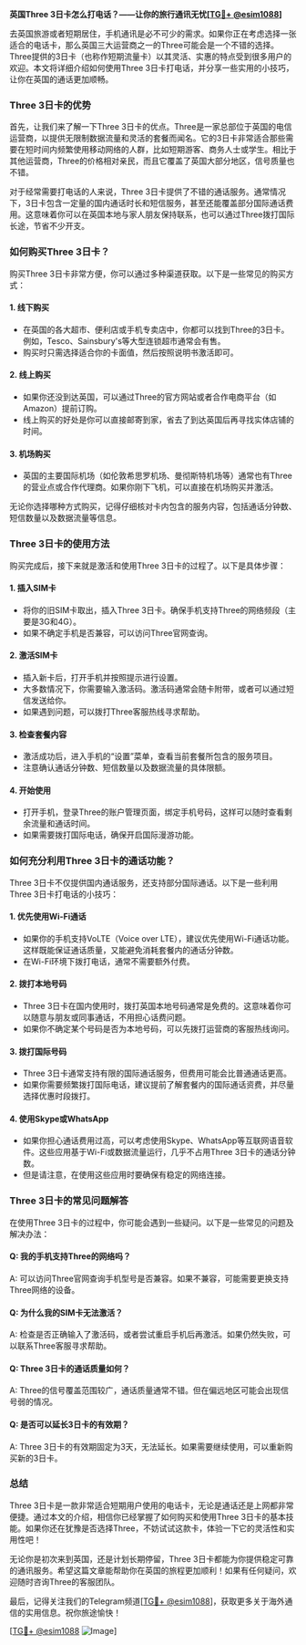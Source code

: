 **英国Three 3日卡怎么打电话？——让你的旅行通讯无忧[[TG💪+ @esim1088](https://t.me/s/esim1088)]**

去英国旅游或者短期居住，手机通讯是必不可少的需求。如果你正在考虑选择一张适合的电话卡，那么英国三大运营商之一的Three可能会是一个不错的选择。Three提供的3日卡（也称作短期流量卡）以其灵活、实惠的特点受到很多用户的欢迎。本文将详细介绍如何使用Three 3日卡打电话，并分享一些实用的小技巧，让你在英国的通话更加顺畅。

### Three 3日卡的优势

首先，让我们来了解一下Three 3日卡的优点。Three是一家总部位于英国的电信运营商，以提供无限制数据流量和灵活的套餐而闻名。它的3日卡非常适合那些需要在短时间内频繁使用移动网络的人群，比如短期游客、商务人士或学生。相比于其他运营商，Three的价格相对亲民，而且它覆盖了英国大部分地区，信号质量也不错。

对于经常需要打电话的人来说，Three 3日卡提供了不错的通话服务。通常情况下，3日卡包含一定量的国内通话时长和短信服务，甚至还能覆盖部分国际通话费用。这意味着你可以在英国本地与家人朋友保持联系，也可以通过Three拨打国际长途，节省不少开支。

### 如何购买Three 3日卡？

购买Three 3日卡非常方便，你可以通过多种渠道获取。以下是一些常见的购买方式：

#### 1. **线下购买**
   - 在英国的各大超市、便利店或手机专卖店中，你都可以找到Three的3日卡。例如，Tesco、Sainsbury's等大型连锁超市通常会有售。
   - 购买时只需选择适合你的卡面值，然后按照说明书激活即可。

#### 2. **线上购买**
   - 如果你还没到达英国，可以通过Three的官方网站或者合作电商平台（如Amazon）提前订购。
   - 线上购买的好处是你可以直接邮寄到家，省去了到达英国后再寻找实体店铺的时间。

#### 3. **机场购买**
   - 英国的主要国际机场（如伦敦希思罗机场、曼彻斯特机场等）通常也有Three的营业点或合作代理商。如果你刚下飞机，可以直接在机场购买并激活。

无论你选择哪种方式购买，记得仔细核对卡内包含的服务内容，包括通话分钟数、短信数量以及数据流量等信息。

### Three 3日卡的使用方法

购买完成后，接下来就是激活和使用Three 3日卡的过程了。以下是具体步骤：

#### 1. **插入SIM卡**
   - 将你的旧SIM卡取出，插入Three 3日卡。确保手机支持Three的网络频段（主要是3G和4G）。
   - 如果不确定手机是否兼容，可以访问Three官网查询。

#### 2. **激活SIM卡**
   - 插入新卡后，打开手机并按照提示进行设置。
   - 大多数情况下，你需要输入激活码。激活码通常会随卡附带，或者可以通过短信发送给你。
   - 如果遇到问题，可以拨打Three客服热线寻求帮助。

#### 3. **检查套餐内容**
   - 激活成功后，进入手机的“设置”菜单，查看当前套餐所包含的服务项目。
   - 注意确认通话分钟数、短信数量以及数据流量的具体限额。

#### 4. **开始使用**
   - 打开手机，登录Three的账户管理页面，绑定手机号码，这样可以随时查看剩余流量和通话时间。
   - 如果需要拨打国际电话，确保开启国际漫游功能。

### 如何充分利用Three 3日卡的通话功能？

Three 3日卡不仅提供国内通话服务，还支持部分国际通话。以下是一些利用Three 3日卡打电话的小技巧：

#### 1. **优先使用Wi-Fi通话**
   - 如果你的手机支持VoLTE（Voice over LTE），建议优先使用Wi-Fi通话功能。这样既能保证通话质量，又能避免消耗套餐内的通话分钟数。
   - 在Wi-Fi环境下拨打电话，通常不需要额外付费。

#### 2. **拨打本地号码**
   - Three 3日卡在国内使用时，拨打英国本地号码通常是免费的。这意味着你可以随意与朋友或同事通话，不用担心话费问题。
   - 如果你不确定某个号码是否为本地号码，可以先拨打运营商的客服热线询问。

#### 3. **拨打国际号码**
   - Three 3日卡通常支持有限的国际通话服务，但费用可能会比普通通话更高。
   - 如果你需要频繁拨打国际电话，建议提前了解套餐内的国际通话资费，并尽量选择优惠时段拨打。

#### 4. **使用Skype或WhatsApp**
   - 如果你担心通话费用过高，可以考虑使用Skype、WhatsApp等互联网语音软件。这些应用基于Wi-Fi或数据流量运行，几乎不占用Three 3日卡的通话分钟数。
   - 但是请注意，在使用这些应用时要确保有稳定的网络连接。

### Three 3日卡的常见问题解答

在使用Three 3日卡的过程中，你可能会遇到一些疑问。以下是一些常见的问题及解决办法：

#### Q: 我的手机支持Three的网络吗？
A: 可以访问Three官网查询手机型号是否兼容。如果不兼容，可能需要更换支持Three网络的设备。

#### Q: 为什么我的SIM卡无法激活？
A: 检查是否正确输入了激活码，或者尝试重启手机后再激活。如果仍然失败，可以联系Three客服寻求帮助。

#### Q: Three 3日卡的通话质量如何？
A: Three的信号覆盖范围较广，通话质量通常不错。但在偏远地区可能会出现信号弱的情况。

#### Q: 是否可以延长3日卡的有效期？
A: Three 3日卡的有效期固定为3天，无法延长。如果需要继续使用，可以重新购买新的3日卡。

### 总结

Three 3日卡是一款非常适合短期用户使用的电话卡，无论是通话还是上网都非常便捷。通过本文的介绍，相信你已经掌握了如何购买和使用Three 3日卡的基本技能。如果你还在犹豫是否选择Three，不妨试试这款卡，体验一下它的灵活性和实用性吧！

无论你是初次来到英国，还是计划长期停留，Three 3日卡都能为你提供稳定可靠的通讯服务。希望这篇文章能帮助你在英国的旅程更加顺利！如果有任何疑问，欢迎随时咨询Three的客服团队。

最后，记得关注我们的Telegram频道[[TG💪+ @esim1088](https://t.me/s/esim1088)]，获取更多关于海外通信的实用信息。祝你旅途愉快！

[[TG💪+ @esim1088](https://t.me/s/esim1088) ![Image](https://i.postimg.cc/4NQfJmqS/Snipaste-2025-05-13-00-14-12.png)]